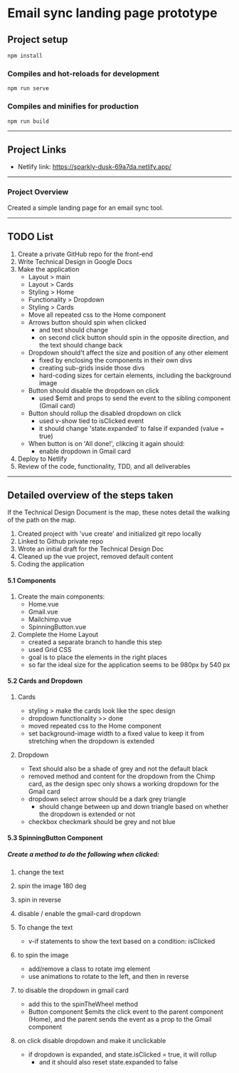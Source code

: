 # Email sync landing page prototype

## Project setup
```
npm install
```

### Compiles and hot-reloads for development
```
npm run serve
```

### Compiles and minifies for production
```
npm run build
```

******************************************************************************

## Project Links

* Netlify link: https://sparkly-dusk-69a7da.netlify.app/

*****************************************************************************

### Project Overview

Created a simple landing page for an email sync tool.

----------------------------------------------------------------

## TODO List

1. Create a private GitHub repo for the front-end
2. Write Technical Design in Google Docs
3. Make the application
	- Layout > main
	- Layout > Cards
	- Styling > Home
	- Functionality > Dropdown
	- Styling > Cards
	- Move all repeated css to the Home component
	- Arrows button should spin when clicked
		- and text should change
		- on second click button should spin in the opposite direction, and the text should change back
	-	Dropdown should't affect the size and position of any other element
		- fixed by enclosing the components in their own divs
		- creating sub-grids inside those divs
		- hard-coding sizes for certain elements, including the background image
	- Button should disable the dropdown on click
		- used $emit and props to send the event to the sibling component (Gmail card)
	- Button should rollup the disabled dropdown on click
		- used v-show tied to isClicked event
		- it should change 'state.expanded' to false if expanded (value = true)
	- When button is on 'All done!', clikcing it again should:
		- enable dropdown in Gmail card
4. Deploy to Netlify
5. Review of the code, functionality, TDD, and all deliverables

---------------------------------------------------------------------

## Detailed overview of the steps taken

If the Technical Design Document is the map, these notes detail the walking of the path on the map.

1. Created project with 'vue create' and initialized git repo locally
2. Linked to Github private repo
3. Wrote an initial draft for the Technical Design Doc
4. Cleaned up the vue project, removed default content
5. Coding the application

#### 5.1 Components

1. Create the main components:
	- Home.vue
	- Gmail.vue
	- Mailchimp.vue
	- SpinningButton.vue
2. Complete the Home Layout
	- created a separate branch to handle this step
	- used Grid CSS
	- goal is to place the elements in the right places
	- so far the ideal size for the application seems to be 980px by 540 px

#### 5.2 Cards and Dropdown

1. Cards
	- styling > make the cards look like the spec design
	- dropdown functionality >> done
	- moved repeated css to the Home component
	- set background-image width to a fixed value to keep it from stretching when the dropdown is extended

2. Dropdown
	- Text should also be a shade of grey and not the default black
	- removed method and content for the dropdown from the Chimp card, as the design spec only shows a working dropdown for the Gmail card
	- dropdown select arrow should be a dark grey triangle
		- should change between up and down triangle based on whether the dropdown is extended or not
	- checkbox checkmark should be grey and not blue

#### 5.3 SpinningButton Component

##### Create a method to do the following when clicked:

1. change the text
2. spin the image 180 deg
3. spin in reverse
4. disable / enable the gmail-card dropdown

1. To change the text
	- v-if statements to show the text based on a condition: isClicked

2. to spin the image
	- add/remove a class to rotate img element
	- use animations to rotate to the left, and then in reverse

3. to disable the dropdown in gmail card
	- add this to the spinTheWheel method
	- Button component $emits the click event to the parent component (Home), and the parent sends the event as a prop to the Gmail component

4. on click disable dropdown and make it unclickable
	- if dropdown is expanded, and state.isClicked = true, it will rollup
		- and it should also reset state.expanded to false